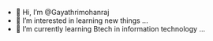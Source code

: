 - 👋 Hi, I’m @Gayathrimohanraj
- 👀 I’m interested in learning new things ...
- 🌱 I’m currently learning Btech in information technology ...


<!---
Gayathrimohanraj/Gayathrimohanraj is a ✨ special ✨ repository because its `README.md` (this file) appears on your GitHub profile.
You can click the Preview link to take a look at your changes.
--->
